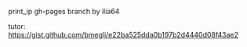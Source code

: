 print_ip gh-pages branch by ilia64

tutor:
https://gist.github.com/bmegli/e22ba525dda0b197b2d4440d08f43ae2